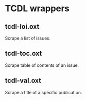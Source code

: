 # TCDL wrappers

## tcdl-loi.oxt

Scrape a list of issues.

## tcdl-toc.oxt

Scrape table of contents of an issue.

## tcdl-val.oxt

Scrape a title of a specific publication.
